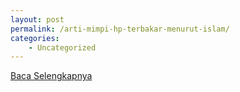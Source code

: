 ```yaml
---
layout: post
permalink: /arti-mimpi-hp-terbakar-menurut-islam/
categories:
    - Uncategorized
---
```


[Baca Selengkapnya](/04)